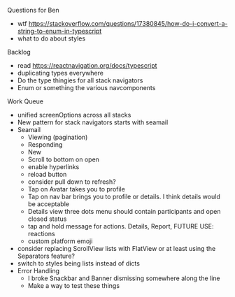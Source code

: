 Questions for Ben
* wtf https://stackoverflow.com/questions/17380845/how-do-i-convert-a-string-to-enum-in-typescript
* what to do about styles

Backlog
* read https://reactnavigation.org/docs/typescript
* duplicating types everywhere
* Do the type thingies for all stack navigators
* Enum or something the various navcomponents

Work Queue
* unified screenOptions across all stacks
* New pattern for stack navigators starts with seamail
* Seamail
  * Viewing (pagination)
  * Responding
  * New
  * Scroll to bottom on open
  * enable hyperlinks
  * reload button
  * consider pull down to refresh?
  * Tap on Avatar takes you to profile
  * Tap on nav bar brings you to profile or details. I think details would be acceptable
  * Details view three dots menu should contain participants and open closed status
  * tap and hold message for actions. Details, Report, FUTURE USE: reactions
  * custom platform emoji
* consider replacing ScrollView lists with FlatView or at least using the Separators feature?
* switch to styles being lists instead of dicts
* Error Handling
  * I broke Snackbar and Banner dismissing somewhere along the line
  * Make a way to test these things
